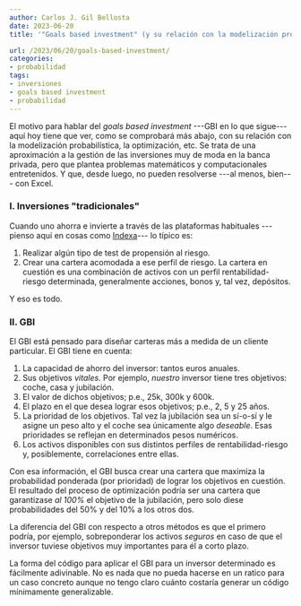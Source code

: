 ```yaml
---
author: Carlos J. Gil Bellosta
date: 2023-06-20
title: '"Goals based investment" (y su relación con la modelización probabilística)'

url: /2023/06/20/goals-based-investment/
categories:
- probabilidad
tags:
- inversiones
- goals based investment
- probabilidad
---
```


El motivo para hablar del _goals based investment_ ---GBI en lo que sigue--- aquí hoy tiene que ver, como se comprobará más abajo, con su relación con la modelización probabilística, la optimización, etc. Se trata de una aproximación a la gestión de las inversiones muy de moda en la banca privada, pero que plantea problemas matemáticos y computacionales entretenidos. Y que, desde luego, no pueden resolverse ---al menos, bien--- con Excel.

### I. Inversiones "tradicionales"

Cuando uno ahorra e invierte a través de las plataformas habituales ---pienso aquí en cosas como [Indexa](https://indexacapital.com/)--- lo típico es:

1. Realizar algún tipo de test de propensión al riesgo.
2. Crear una cartera acomodada a ese perfil de riesgo. La cartera en cuestión es una combinación de activos con un perfil rentabilidad-riesgo determinada, generalmente acciones, bonos y, tal vez, depósitos.

Y eso es todo.

### II. GBI

El GBI está pensado para diseñar carteras más a medida de un cliente particular. El GBI tiene en cuenta:

1. La capacidad de ahorro del inversor: tantos euros anuales.
1. Sus objetivos _vitales_. Por ejemplo, _nuestro_ inversor tiene tres objetivos: coche, casa y jubilación.
2. El valor de dichos objetivos; p.e., 25k, 300k y 600k.
3. El plazo en el que desea lograr esos objetivos; p.e., 2, 5 y 25 años.
4. La prioridad de los objetivos. Tal vez la jubilación sea un sí-o-sí y le asigne un peso alto y el coche sea únicamente algo _deseable_. Esas prioridades se reflejan en determinados pesos numéricos.
5. Los activos disponibles con sus distintos perfiles de rentabilidad-riesgo y, posiblemente, correlaciones entre ellas.

Con esa información, el GBI busca crear una cartera que maximiza la probabilidad ponderada (por prioridad) de lograr los objetivos en cuestión. El resultado del proceso de optimización podría ser una cartera que garantizase _al 100%_ el objetivo de la jubilación, pero solo diese probabilidades del 50% y del 10% a los otros dos.

La diferencia del GBI con respecto a otros métodos es que el primero podría, por ejemplo, sobreponderar los activos _seguros_ en caso de que el inversor tuviese objetivos muy importantes para él a corto plazo.

La forma del código para aplicar el GBI para un inversor determinado es fácilmente adivinable. No es nada que no pueda hacerse en un ratico para un caso concreto aunque no tengo claro cuánto costaría generar un código mínimamente generalizable.